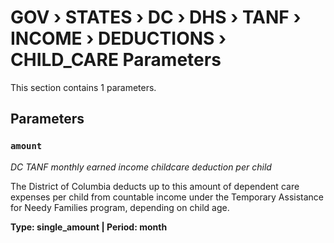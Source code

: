# GOV › STATES › DC › DHS › TANF › INCOME › DEDUCTIONS › CHILD_CARE Parameters

This section contains 1 parameters.

## Parameters

### `amount`
*DC TANF monthly earned income childcare deduction per child*

The District of Columbia deducts up to this amount of dependent care expenses per child from countable income under the Temporary Assistance for Needy Families program, depending on child age.

**Type: single_amount | Period: month**

